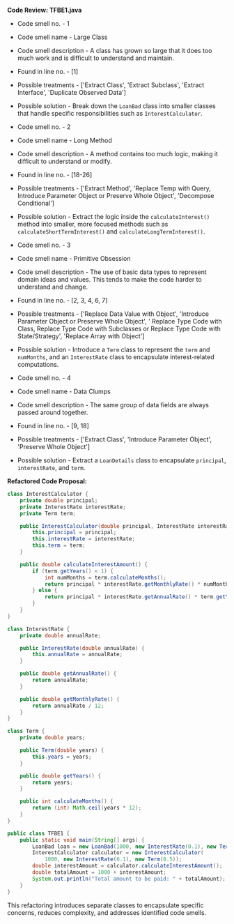 **Code Review: TFBE1.java**
  - Code smell no. - 1
  - Code smell name - Large Class
  - Code smell description - A class has grown so large that it does too much work and is difficult to understand and maintain.
  - Found in line no. - [1]
  - Possible treatments - ['Extract Class', 'Extract Subclass', 'Extract Interface', 'Duplicate Observed Data']
  - Possible solution - Break down the `LoanBad` class into smaller classes that handle specific responsibilities such as `InterestCalculator`.

  - Code smell no. - 2
  - Code smell name - Long Method
  - Code smell description - A method contains too much logic, making it difficult to understand or modify.
  - Found in line no. - [18-26]
  - Possible treatments - ['Extract Method', 'Replace Temp with Query, Introduce Parameter Object or Preserve Whole Object', 'Decompose Conditional']
  - Possible solution - Extract the logic inside the `calculateInterest()` method into smaller, more focused methods such as `calculateShortTermInterest()` and `calculateLongTermInterest()`.

  - Code smell no. - 3
  - Code smell name - Primitive Obsession
  - Code smell description - The use of basic data types to represent domain ideas and values. This tends to make the code harder to understand and change.
  - Found in line no. - [2, 3, 4, 6, 7]
  - Possible treatments - ['Replace Data Value with Object', 'Introduce Parameter Object or Preserve Whole Object', ' Replace Type Code with Class, Replace Type Code with Subclasses or Replace Type Code with State/Strategy', 'Replace Array with Object']
  - Possible solution - Introduce a `Term` class to represent the `term` and `numMonths`, and an `InterestRate` class to encapsulate interest-related computations.

  - Code smell no. - 4
  - Code smell name - Data Clumps
  - Code smell description - The same group of data fields are always passed around together.
  - Found in line no. - [9, 18]
  - Possible treatments - ['Extract Class', 'Introduce Parameter Object', 'Preserve Whole Object']
  - Possible solution - Extract a `LoanDetails` class to encapsulate `principal`, `interestRate`, and `term`.

**Refactored Code Proposal:**

```java
class InterestCalculator {
    private double principal;
    private InterestRate interestRate;
    private Term term;

    public InterestCalculator(double principal, InterestRate interestRate, Term term) {
        this.principal = principal;
        this.interestRate = interestRate;
        this.term = term;
    }

    public double calculateInterestAmount() {
        if (term.getYears() < 1) {
            int numMonths = term.calculateMonths();
            return principal * interestRate.getMonthlyRate() * numMonths;
        } else {
            return principal * interestRate.getAnnualRate() * term.getYears();
        }
    }
}

class InterestRate {
    private double annualRate;

    public InterestRate(double annualRate) {
        this.annualRate = annualRate;
    }

    public double getAnnualRate() {
        return annualRate;
    }

    public double getMonthlyRate() {
        return annualRate / 12;
    }
}

class Term {
    private double years;

    public Term(double years) {
        this.years = years;
    }

    public double getYears() {
        return years;
    }

    public int calculateMonths() {
        return (int) Math.ceil(years * 12);
    }
}

public class TFBE1 {
    public static void main(String[] args) {
        LoanBad loan = new LoanBad(1000, new InterestRate(0.1), new Term(0.5));
        InterestCalculator calculator = new InterestCalculator(
            1000, new InterestRate(0.1), new Term(0.5));
        double interestAmount = calculator.calculateInterestAmount();
        double totalAmount = 1000 + interestAmount;
        System.out.println("Total amount to be paid: " + totalAmount);
    }
}
```
This refactoring introduces separate classes to encapsulate specific concerns, reduces complexity, and addresses identified code smells.